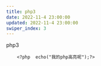 ```yaml
---
title: php3
date: 2022-11-4 23:00:00
updated: 2022-11-4 23:00:00
swiper_index: 3 
---
```


php3

```
    <?php  echo("我的php高亮呢");?>

```
